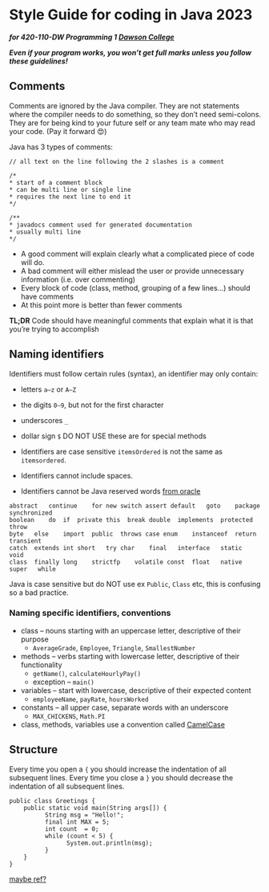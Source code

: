# Style Guide for coding in Java 2023
**_for 420-110-DW Programming 1 [Dawson College](https://www.dawsoncollege.qc.ca)_** 

**_Even if your program works, you won’t get full marks unless you follow these guidelines!_**

## Comments
Comments are ignored by the Java compiler.  They are not statements where the compiler needs to do something, so they don’t need semi-colons.
They are for being kind to your future self or any team mate who may read your code.  (Pay it forward 	:heart_eyes:)

Java has 3 types of comments:

`// all text on the line following the 2 slashes is a comment`

```
/* 
* start of a comment block
* can be multi line or single line
* requires the next line to end it
*/
```

```
/** 
* javadocs comment used for generated documentation 
* usually multi line
*/
```

* A good comment will explain clearly what a complicated piece of code will do.
* A bad comment will either mislead the user or provide unnecessary information (i.e. over commenting)
* Every block of code (class, method, grouping of a few lines...) should have comments
* At this point more is better than fewer comments

**TL;DR** Code should have meaningful comments that explain what it is that you’re trying to accomplish
## Naming identifiers
Identifiers must follow certain rules (syntax), an identifier may only contain:

* letters `a–z` or `A–Z` 
* the digits `0–9`, but not for the first character
* underscores `_`
* dollar sign `$`  DO NOT USE these are for special methods

* Identifiers are case sensitive  `itemsOrdered` is not the same as `itemsordered`.
* Identifiers cannot include spaces.
* Identifiers cannot be Java reserved words [from oracle](https://docs.oracle.com/javase/tutorial/java/nutsandbolts/_keywords.html)

 ```
 abstract	continue	for	new	switch assert default	goto	package	synchronized 
 boolean	do	if	private	this  break	double	implements	protected	throw
 byte	else	import	public	throws case	enum	instanceof	return	transient
 catch	extends	int	short	try char	final	interface	static	void
 class	finally	long	strictfp	volatile const	float	native	super	while
 ```
Java is case sensitive but do NOT use ex `Public`, `Class` etc, this is confusing so a bad practice.

### Naming specific identifiers, conventions
* class – nouns starting with an uppercase letter, descriptive of their purpose
  *  `AverageGrade`, `Employee`, `Triangle`, `SmallestNumber`
* methods – verbs starting with lowercase letter, descriptive of their functionality
  * `getName()`, `calculateHourlyPay()`
  * exception – `main()`
* variables – start with lowercase, descriptive of their expected content
  * `employeeName`, `payRate`, `hoursWorked`
* constants – all upper case, separate words with an underscore
  * `MAX_CHICKENS`, `Math.PI`
* class, methods, variables use a convention called [CamelCase](https://en.wikipedia.org/wiki/Camel_case)  

## Structure
Every time you open a `{` you should increase the indentation of all subsequent lines. Every time you close a `}` you should decrease the indentation of all subsequent lines.
```
public class Greetings {
    public static void main(String args[]) {  
          String msg = "Hello!";
          final int MAX = 5;
          int count  = 0;
          while (count < 5) {
                System.out.println(msg);
          }
    }
}
```
[maybe ref?](https://google.github.io/styleguide/javaguide.html)
